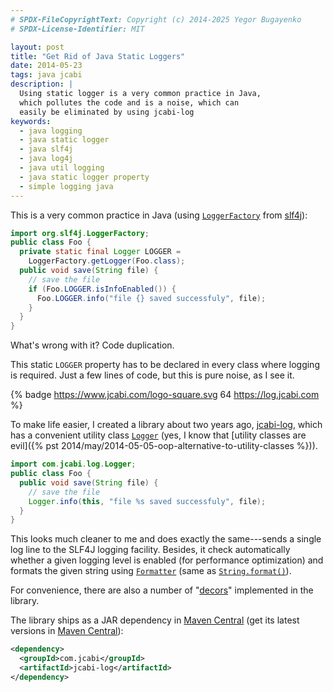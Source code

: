 ```yaml
---
# SPDX-FileCopyrightText: Copyright (c) 2014-2025 Yegor Bugayenko
# SPDX-License-Identifier: MIT

layout: post
title: "Get Rid of Java Static Loggers"
date: 2014-05-23
tags: java jcabi
description: |
  Using static logger is a very common practice in Java,
  which pollutes the code and is a noise, which can
  easily be eliminated by using jcabi-log
keywords:
  - java logging
  - java static logger
  - java slf4j
  - java log4j
  - java util logging
  - java static logger property
  - simple logging java
---
```


This is a very common practice in Java
(using [`LoggerFactory`](https://www.slf4j.org/apidocs/org/slf4j/LoggerFactory.html)
from [slf4j](https://www.slf4j.org/)):

```java
import org.slf4j.LoggerFactory;
public class Foo {
  private static final Logger LOGGER =
    LoggerFactory.getLogger(Foo.class);
  public void save(String file) {
    // save the file
    if (Foo.LOGGER.isInfoEnabled()) {
      Foo.LOGGER.info("file {} saved successfuly", file);
    }
  }
}
```

What's wrong with it? Code duplication.

<!--more-->

This static `LOGGER` property has to be declared in every class
where logging is required. Just a few lines of code, but
this is pure noise, as I see it.

{% badge https://www.jcabi.com/logo-square.svg 64 https://log.jcabi.com %}

To make life easier, I created a library about two years
ago, [jcabi-log](https://log.jcabi.com), which has a convenient
utility class [`Logger`](https://log.jcabi.com/apidocs-0.12.2/com/jcabi/log/Logger.html)
(yes, I know that [utility classes are evil]({% pst 2014/may/2014-05-05-oop-alternative-to-utility-classes %})).

```java
import com.jcabi.log.Logger;
public class Foo {
  public void save(String file) {
    // save the file
    Logger.info(this, "file %s saved successfuly", file);
  }
}
```

This looks much cleaner to me and does exactly
the same---sends a single log line to the SLF4J
logging facility. Besides, it check automatically whether a given logging
level is enabled (for performance optimization) and formats the
given string using [`Formatter`](http://docs.oracle.com/javase/7/docs/api/java/util/Formatter.html)
(same as [`String.format()`](http://docs.oracle.com/javase/7/docs/api/java/lang/String.html#format%28java.lang.String,+java.lang.Object...%29)).

For convenience, there are also a number of "[decors](https://log.jcabi.com/decors.html)"
implemented in the library.

The library ships as a JAR dependency in
[Maven Central](https://repo1.maven.org/maven2/com/jcabi/jcabi-log)
(get its latest versions in [Maven Central](http://search.maven.org/)):

```xml
<dependency>
  <groupId>com.jcabi</groupId>
  <artifactId>jcabi-log</artifactId>
</dependency>
```
